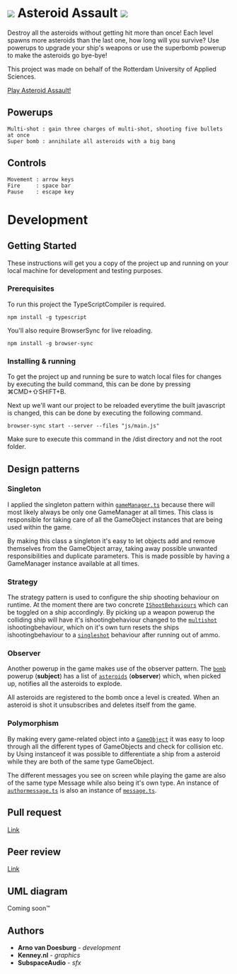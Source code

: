 #  ![](https://raw.githubusercontent.com/ArnovanDoesburg/CMTPRG01-8/feature/Collision/dist/img/meteor/tiny2.png) Asteroid Assault ![](https://raw.githubusercontent.com/ArnovanDoesburg/CMTPRG01-8/feature/Collision/dist/img/meteor/tiny1.png)

Destroy all the asteroids without getting hit more than once! Each level spawns more asteroids than the last one, how long will you survive? Use powerups to upgrade your ship's weapons or use the superbomb powerup to make the asteroids go bye-bye!

This project was made on behalf of the Rotterdam University of Applied Sciences.

[Play Asteroid Assault!](http://arnovandoesburg.nl/AsteroidAssault/)

## Powerups
```
Multi-shot : gain three charges of multi-shot, shooting five bullets at once
Super bomb : annihilate all asteroids with a big bang
```

## Controls
```
Movement : arrow keys
Fire     : space bar
Pause    : escape key
```

# Development

## Getting Started 

These instructions will get you a copy of the project up and running on your local machine for development and testing purposes.

### Prerequisites

To run this project the TypeScriptCompiler is required.

```
npm install -g typescript
```

You'll also require BrowserSync for live reloading.

```
npm install -g browser-sync
```

### Installing & running

To get the project up and running be sure to watch local files for changes by executing the build command, this can be done by pressing ⌘CMD+⇧SHIFT+B.

Next up we'll want our project to be reloaded everytime the built javascript is changed, this can be done by executing the following command.

```
browser-sync start --server --files "js/main.js"
```

Make sure to execute this command in the /dist directory and not the root folder.

## Design patterns

### Singleton
I applied the singleton pattern within [`gameManager.ts`](dev/gameObjects/managers/gameManager.ts "Go to the GameManager Class") because there will most likely always be only one GameManager at all times. This class is responsible for taking care of all the GameObject instances that are being used within the game. 

By making this class a singleton it's easy to let objects add and remove themselves from the GameObject array, taking away possible unwanted responsibilities and duplicate parameters. This is made possible by having a GameManager instance available at all times.

### Strategy

The strategy pattern is used to configure the ship shooting behaviour on runtime. At the moment there are two concrete [`IShootBehaviours`](dev/strategy "Go to the strategy pattern classes") which can be toggled on a ship accordingly. By picking up a weapon powerup the colliding ship will have it's ishootingbehaviour changed to the [`multishot`](dev/strategy/multiShot.ts "Go to the multishot class") ishootingbehaviour, which on it's own turn resets the ships ishootingbehaviour to a [`singleshot`](dev/strategy/singleShot.ts "Go to the singleshot class") behaviour after running out of ammo.

### Observer

Another powerup in the game makes use of the observer pattern. The [`bomb`](dev/gameObjects/bomb.ts "Go to the bomb class") powerup (**subject**) has a list of [`asteroids`](dev/gameObjects/asteroid.ts "Go to the asteroid class") (**observer**) which, when picked up, notifies all the asteroids to explode.

All asteroids are registered to the bomb once a level is created. When an asteroid is shot it unsubscribes and deletes itself from the game.

### Polymorphism

By making every game-related object into a [`GameObject`](dev/gameObject.ts "Go to the gameobject class") it was easy to loop through all the different types of GameObjects and check for collision etc. by Using instanceof it was possible to differentiate a ship from a asteroid while they are both of the same type GameObject.

The different messages you see on screen while playing the game are also of the same type Message while also being it's own type. An instance of [`authormessage.ts`](dev/UI/messages/authorMessage.ts "Go to the authormessage class") is also an instance of [`message.ts`](dev/UI/messages/message.ts "Go to the message class"). 

## Pull request

[Link](https://github.com/Tim0182/CMTPRG01-8/pull/2)

## Peer review

[Link](https://github.com/Tim0182/CMTPRG01-8/issues/6)

## UML diagram

Coming soon™

## Authors

* **Arno van Doesburg** - *development*
* **Kenney.nl** - *graphics*
* **SubspaceAudio** - *sfx*
